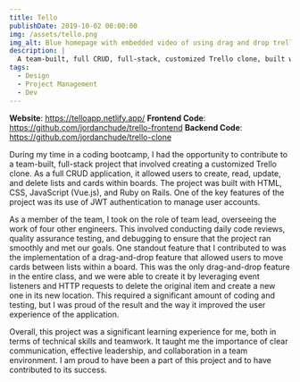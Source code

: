 ```yaml
---
title: Tello
publishDate: 2019-10-02 00:00:00
img: /assets/tello.png
img_alt: Blue homepage with embedded video of using drag and drop trello clone feature
description: |
  A team-built, full CRUD, full-stack, customized Trello clone, built with HTML, CSS, Javascript, and Ruby on Rails that utilizes JWT authentication for user management.
tags:
  - Design
  - Project Management
  - Dev
---
```


**Website**: https://telloapp.netlify.app/
**Frontend Code**: https://github.com/jordanchude/trello-frontend
**Backend Code**: https://github.com/jordanchude/trello-clone

During my time in a coding bootcamp, I had the opportunity to contribute to a team-built, full-stack project that involved creating a customized Trello clone. As a full CRUD application, it allowed users to create, read, update, and delete lists and cards within boards. The project was built with HTML, CSS, JavaScript (Vue.js), and Ruby on Rails. One of the key features of the project was its use of JWT authentication to manage user accounts.

As a member of the team, I took on the role of team lead, overseeing the work of four other engineers. This involved conducting daily code reviews, quality assurance testing, and debugging to ensure that the project ran smoothly and met our goals. One standout feature that I contributed to was the implementation of a drag-and-drop feature that allowed users to move cards between lists within a board. This was the only drag-and-drop feature in the entire class, and we were able to create it by leveraging event listeners and HTTP requests to delete the original item and create a new one in its new location. This required a significant amount of coding and testing, but I was proud of the result and the way it improved the user experience of the application.

Overall, this project was a significant learning experience for me, both in terms of technical skills and teamwork. It taught me the importance of clear communication, effective leadership, and collaboration in a team environment. I am proud to have been a part of this project and to have contributed to its success.
